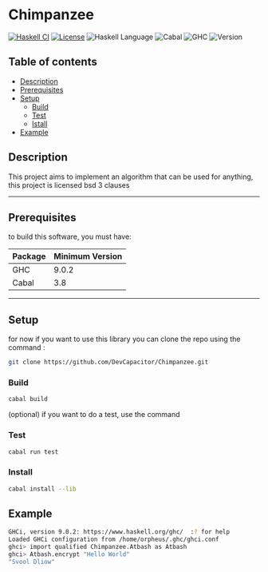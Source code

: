 # Chimpanzee

[![Haskell CI](https://github.com/aerphanas/Chimpanzee/actions/workflows/haskell.yml/badge.svg)](https://github.com/aerphanas/Chimpanzee/actions/workflows/haskell.yml)
[![License](https://img.shields.io/badge/License-BSD--3--Clause-important)](https://github.com/DevCapacitor/aerphanas/blob/main/LICENSE)
![Haskell Language](https://img.shields.io/badge/Haskell-Haskell2010-informational)
![Cabal](https://img.shields.io/badge/Cabal-3.8-informational)
![GHC](https://img.shields.io/badge/GHC-9.0.2-informational)
![Version](https://img.shields.io/badge/Chimpanzee-1.0.2-informational)

## Table of contents

- [Description](#description)
- [Prerequisites](#prerequisites)
- [Setup](#setup)
  - [Build](#build)
  - [Test](#test)
  - [Istall](#install)
- [Example](#example)

## Description

This project aims to implement an algorithm that can be used for anything, this project is licensed bsd 3 clauses

---

## Prerequisites

to build this software, you must have:

|Package|Minimum Version|
|-|-|
|GHC|9.0.2|
|Cabal|3.8|

---

## Setup

for now if you want to use this library you can clone the repo using the command :

```sh
git clone https://github.com/DevCapacitor/Chimpanzee.git
```

### Build

```sh
cabal build
```

(optional) if you want to do a test, use the command

### Test

```sh
cabal run test
```

### Install

```sh
cabal install --lib
```

## Example

```sh
GHCi, version 9.0.2: https://www.haskell.org/ghc/  :? for help
Loaded GHCi configuration from /home/orpheus/.ghc/ghci.conf
ghci> import qualified Chimpanzee.Atbash as Atbash
ghci> Atbash.encrypt "Hello World"
"Svool Dliow"
```